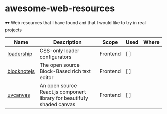 # awesome-web-resources

🕶️ Web resources that I have found and that I would like to try in real projects

| Name                                        | Description                                                             | Scope    | Used | Where |
|---------------------------------------------|-------------------------------------------------------------------------|----------|------|-------|
| [loadership](https://www.loadership.com/)   | CSS-only loader configurators                                           | Frontend | [ ]  |       |
| [blocknotejs](https://www.blocknotejs.org/) | The open source Block-Based rich text editor                            | Frontend | [ ]  |       |
| [uvcanvas](https://uvcanvas.com/)           | An open source React.js component library for beautifully shaded canvas | Frontend | [ ]  |       |
